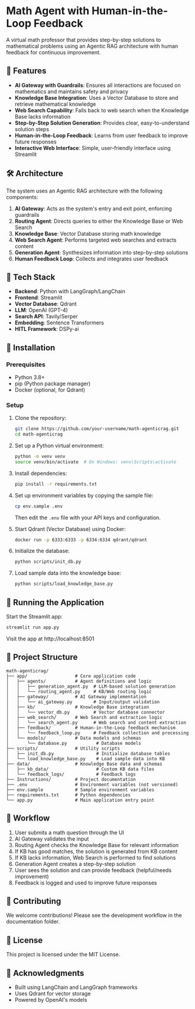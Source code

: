 # Math Agent with Human-in-the-Loop Feedback

A virtual math professor that provides step-by-step solutions to mathematical problems using an Agentic RAG architecture with human feedback for continuous improvement.

## 🚀 Features

- **AI Gateway with Guardrails**: Ensures all interactions are focused on mathematics and maintains safety and privacy
- **Knowledge Base Integration**: Uses a Vector Database to store and retrieve mathematical knowledge
- **Web Search Capability**: Falls back to web search when the Knowledge Base lacks information
- **Step-by-Step Solution Generation**: Provides clear, easy-to-understand solution steps
- **Human-in-the-Loop Feedback**: Learns from user feedback to improve future responses
- **Interactive Web Interface**: Simple, user-friendly interface using Streamlit

## 🛠️ Architecture

The system uses an Agentic RAG architecture with the following components:

1. **AI Gateway**: Acts as the system's entry and exit point, enforcing guardrails
2. **Routing Agent**: Directs queries to either the Knowledge Base or Web Search
3. **Knowledge Base**: Vector Database storing math knowledge
4. **Web Search Agent**: Performs targeted web searches and extracts content
5. **Generation Agent**: Synthesizes information into step-by-step solutions
6. **Human Feedback Loop**: Collects and integrates user feedback

## 🧰 Tech Stack

- **Backend**: Python with LangGraph/LangChain
- **Frontend**: Streamlit
- **Vector Database**: Qdrant
- **LLM**: OpenAI (GPT-4)
- **Search API**: Tavily/Serper
- **Embedding**: Sentence Transformers
- **HITL Framework**: DSPy-ai

## 🔧 Installation

### Prerequisites

- Python 3.8+
- pip (Python package manager)
- Docker (optional, for Qdrant)

### Setup

1. Clone the repository:
   ```bash
   git clone https://github.com/your-username/math-agenticrag.git
   cd math-agenticrag
   ```

2. Set up a Python virtual environment:
   ```bash
   python -m venv venv
   source venv/bin/activate  # On Windows: venv\Scripts\activate
   ```

3. Install dependencies:
   ```bash
   pip install -r requirements.txt
   ```

4. Set up environment variables by copying the sample file:
   ```bash
   cp env.sample .env
   ```
   Then edit the `.env` file with your API keys and configuration.

5. Start Qdrant (Vector Database) using Docker:
   ```bash
   docker run -p 6333:6333 -p 6334:6334 qdrant/qdrant
   ```

6. Initialize the database:
   ```bash
   python scripts/init_db.py
   ```

7. Load sample data into the knowledge base:
   ```bash
   python scripts/load_knowledge_base.py
   ```

## 🚀 Running the Application

Start the Streamlit app:

```bash
streamlit run app.py
```

Visit the app at http://localhost:8501

## 📁 Project Structure

```
math-agenticrag/
├── app/                  # Core application code
│   ├── agents/           # Agent definitions and logic
│   │   ├── generation_agent.py  # LLM-based solution generation
│   │   └── routing_agent.py     # KB/Web routing logic
│   ├── gateway/          # AI Gateway implementation
│   │   └── ai_gateway.py        # Input/output validation
│   ├── kb/               # Knowledge Base integration
│   │   └── vector_db.py         # Vector database connector
│   ├── web_search/       # Web Search and extraction logic
│   │   └── search_agent.py      # Web search and content extraction
│   ├── feedback/         # Human-in-the-Loop feedback mechanism
│   │   └── feedback_loop.py     # Feedback collection and processing
│   └── models/           # Data models and schemas
│       └── database.py           # Database models
├── scripts/              # Utility scripts
│   ├── init_db.py                # Initialize database tables
│   └── load_knowledge_base.py    # Load sample data into KB
├── data/                 # Knowledge Base data and schemas
│   ├── kb_data/                  # Custom KB data files
│   └── feedback_logs/            # Feedback logs
├── Instructions/         # Project documentation
├── .env                  # Environment variables (not versioned)
├── env.sample            # Sample environment variables
├── requirements.txt      # Python dependencies
└── app.py                # Main application entry point
```

## 🔄 Workflow

1. User submits a math question through the UI
2. AI Gateway validates the input
3. Routing Agent checks the Knowledge Base for relevant information
4. If KB has good matches, the solution is generated from KB content
5. If KB lacks information, Web Search is performed to find solutions
6. Generation Agent creates a step-by-step solution
7. User sees the solution and can provide feedback (helpful/needs improvement)
8. Feedback is logged and used to improve future responses

## 🤝 Contributing

We welcome contributions! Please see the development workflow in the documentation folder.

## 📝 License

This project is licensed under the MIT License.

## 🙏 Acknowledgments

- Built using LangChain and LangGraph frameworks
- Uses Qdrant for vector storage
- Powered by OpenAI's models

